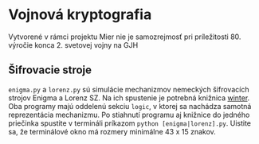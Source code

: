 # Vojnová kryptografia
Vytvorené v rámci projektu Mier nie je samozrejmosť pri príležitosti 80. výročie konca 2. svetovej vojny na GJH

## Šifrovacie stroje
`enigma.py` a `lorenz.py` sú simulácie mechanizmov nemeckých šifrovacích strojov Enigma a Lorenz SZ. Na ich spustenie je potrebná knižnica [winter](https://github.com/mk8-bruh/winter.py). Oba programy majú oddelenú sekciu `logic`, v ktorej sa nachádza samotná reprezentácia mechanizmu. Po stiahnutí programu aj knižnice do jedného priečinka spustite v termináli príkazom `python [enigma|lorenz].py`. Uistite sa, že terminálové okno má rozmery minimálne 43 x 15 znakov.
